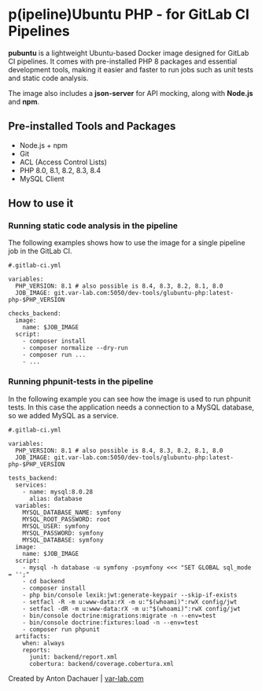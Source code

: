 # p(ipeline)Ubuntu PHP - for GitLab CI Pipelines

**pubuntu** is a lightweight Ubuntu-based Docker image designed for GitLab CI pipelines. It comes with pre-installed PHP 8 packages and essential development tools, making it easier and faster to run jobs such as unit tests and static code analysis.

The image also includes a **json-server** for API mocking, along with **Node.js** and **npm**.

## Pre-installed Tools and Packages

- Node.js + npm
- Git
- ACL (Access Control Lists)
- PHP 8.0, 8.1, 8.2, 8.3, 8.4
- MySQL Client

## How to use it

### Running static code analysis in the pipeline

The following examples shows how to use the image for a single pipeline job in the GitLab CI.

```
#.gitlab-ci.yml

variables:
  PHP_VERSION: 8.1 # also possible is 8.4, 8.3, 8.2, 8.1, 8.0
  JOB_IMAGE: git.var-lab.com:5050/dev-tools/glubuntu-php:latest-php-$PHP_VERSION

checks_backend:
  image:
    name: $JOB_IMAGE
  script:
    - composer install
    - composer normalize --dry-run
    - composer run ...
    - ...
```

### Running phpunit-tests in the pipeline

In the following example you can see how the image is used to run phpunit tests. In this case the application needs a connection to a MySQL database, so we added MySQL as a service.

```
#.gitlab-ci.yml

variables:
  PHP_VERSION: 8.1 # also possible is 8.4, 8.3, 8.2, 8.1, 8.0
  JOB_IMAGE: git.var-lab.com:5050/dev-tools/glubuntu-php:latest-php-$PHP_VERSION

tests_backend:
  services:
    - name: mysql:8.0.28
      alias: database
  variables:
    MYSQL_DATABASE_NAME: symfony
    MYSQL_ROOT_PASSWORD: root
    MYSQL_USER: symfony
    MYSQL_PASSWORD: symfony
    MYSQL_DATABASE: symfony
  image:
    name: $JOB_IMAGE
  script:
    - mysql -h database -u symfony -psymfony <<< "SET GLOBAL sql_mode = '';"
    - cd backend
    - composer install
    - php bin/console lexik:jwt:generate-keypair --skip-if-exists
    - setfacl -R -m u:www-data:rX -m u:"$(whoami)":rwX config/jwt
    - setfacl -dR -m u:www-data:rX -m u:"$(whoami)":rwX config/jwt
    - bin/console doctrine:migrations:migrate -n --env=test
    - bin/console doctrine:fixtures:load -n --env=test
    - composer run phpunit
  artifacts:
    when: always
    reports:
      junit: backend/report.xml
      cobertura: backend/coverage.cobertura.xml
```

Created by Anton Dachauer | [var-lab.com](https://var-lab.com)
